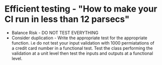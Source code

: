 # Efficient testing - "How to make your CI run in less than 12 parsecs"

* Balance Risk - DO NOT TEST EVERYTHING
* Consider duplication - Write the appropriate test for the appropriate function. i.e do not test your input validation with 1000 permiatations of a credit card number in a functional test.  Test the class performing the validation at a unit level then test the inputs and outputs at a functional level.
